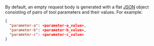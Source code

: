By default, an empty request body is generated with a flat [JSON](https://en.wikipedia.org/wiki/JSON) object consisting of pairs of tool parameters and their values. For example:

```json
{
  "parameter-a": <parameter-a_value>,
  "parameter-b": <parameter-b_value>,
  "parameter-c": <parameter-c_value>
}
```